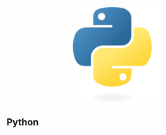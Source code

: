 <div align="center">
<img src="../_assets_/logo_python.png" alt="Texto Alternativo" width="200px">
</div>

## Python